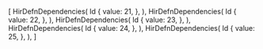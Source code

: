 [
    HirDefnDependencies(
        Id {
            value: 21,
        },
    ),
    HirDefnDependencies(
        Id {
            value: 22,
        },
    ),
    HirDefnDependencies(
        Id {
            value: 23,
        },
    ),
    HirDefnDependencies(
        Id {
            value: 24,
        },
    ),
    HirDefnDependencies(
        Id {
            value: 25,
        },
    ),
]